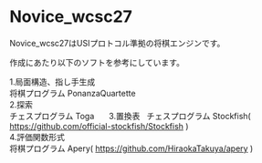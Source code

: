 # Novice_wcsc27

Novice_wcsc27はUSIプロトコル準拠の将棋エンジンです。  

作成にあたり以下のソフトを参考にしています。  

1.局面構造、指し手生成  
将棋プログラム PonanzaQuartette  
2.探索  
チェスプログラム Toga  　
3.置換表  
チェスプログラム Stockfish( https://github.com/official-stockfish/Stockfish )  
4.評価関数形式  
将棋プログラム Apery( https://github.com/HiraokaTakuya/apery )
